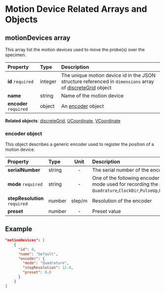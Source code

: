 # Motion Device Related Arrays and Objects

## **motionDevices** array

This array list the motion devices used to move the probe(s) over the specimen.

| Property               | Type    | Description                                                                                                                                       |
| :--------------------- | :------ | :------------------------------------------------------------------------------------------------------------------------------------------------ |
| **id** `required`      | integer | The unique motion device id in the JSON structure referenced in `dimensions` array of [discreteGrid](data-mappings.md#discretegrid-object) object |
| **name**               | string  | Name of the motion device                                                                                                                         |
| **encoder** `required` | object  | An [encoder](#encoder-object) object                                                                                                              |

**Related objects**: [discreteGrid](data-mappings.md#discretegrid-object), [UCoordinate](data-mappings.md#ucoordinate-object), [VCoordinate](data-mappings.md#vcoordinate-object)

### **encoder** object

This object describes a generic encoder used to register the position of a motion device.

| Property                      | Type   |  Unit  | Description                                                                                                            |
| :---------------------------- | :----- | :----: | :--------------------------------------------------------------------------------------------------------------------- |
| **serialNumber**              | string |   -    | The serial number of the encoder                                                                                       |
| **mode** `required`           | string |   -    | One of the following encoder pulse mode used for recording the position: `Quadrature`,`ClockDir`,`PulseUp`,`PulseDown` |
| **stepResolution** `required` | number | step/m | Resolution of the encoder                                                                                              |
| **preset**                    | number |   -    | Preset value                                                                                                           |


## Example

```json
"motionDevices": [
    {
      "id": 0,
      "name": "Default",
      "encoder": {
        "mode": "Quadrature",
        "stepResolution": 12.0,
        "preset": 0.0
      }
    }
]
```